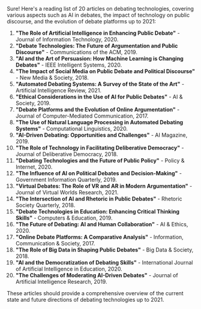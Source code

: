 Sure! Here's a reading list of 20 articles on debating technologies, covering various aspects such as AI in debates, the impact of technology on public discourse, and the evolution of debate platforms up to 2021:

1. **"The Role of Artificial Intelligence in Enhancing Public Debate"** - Journal of Information Technology, 2020.
2. **"Debate Technologies: The Future of Argumentation and Public Discourse"** - Communications of the ACM, 2019.
3. **"AI and the Art of Persuasion: How Machine Learning is Changing Debates"** - IEEE Intelligent Systems, 2020.
4. **"The Impact of Social Media on Public Debate and Political Discourse"** - New Media & Society, 2018.
5. **"Automated Debating Systems: A Survey of the State of the Art"** - Artificial Intelligence Review, 2021.
6. **"Ethical Considerations in the Use of AI for Public Debates"** - AI & Society, 2019.
7. **"Debate Platforms and the Evolution of Online Argumentation"** - Journal of Computer-Mediated Communication, 2017.
8. **"The Use of Natural Language Processing in Automated Debating Systems"** - Computational Linguistics, 2020.
9. **"AI-Driven Debating: Opportunities and Challenges"** - AI Magazine, 2019.
10. **"The Role of Technology in Facilitating Deliberative Democracy"** - Journal of Deliberative Democracy, 2018.
11. **"Debating Technologies and the Future of Public Policy"** - Policy & Internet, 2020.
12. **"The Influence of AI on Political Debates and Decision-Making"** - Government Information Quarterly, 2019.
13. **"Virtual Debates: The Role of VR and AR in Modern Argumentation"** - Journal of Virtual Worlds Research, 2021.
14. **"The Intersection of AI and Rhetoric in Public Debates"** - Rhetoric Society Quarterly, 2018.
15. **"Debate Technologies in Education: Enhancing Critical Thinking Skills"** - Computers & Education, 2019.
16. **"The Future of Debating: AI and Human Collaboration"** - AI & Ethics, 2020.
17. **"Online Debate Platforms: A Comparative Analysis"** - Information, Communication & Society, 2017.
18. **"The Role of Big Data in Shaping Public Debates"** - Big Data & Society, 2018.
19. **"AI and the Democratization of Debating Skills"** - International Journal of Artificial Intelligence in Education, 2020.
20. **"The Challenges of Moderating AI-Driven Debates"** - Journal of Artificial Intelligence Research, 2019.

These articles should provide a comprehensive overview of the current state and future directions of debating technologies up to 2021.